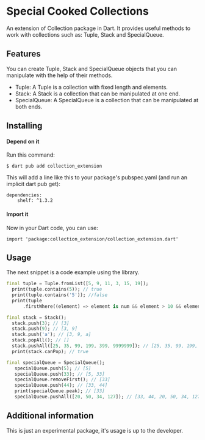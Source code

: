 # Special Cooked Collections

An extension of Collection package in Dart. It provides useful methods to work with collections
such as: Tuple, Stack and SpecialQueue.

## Features

You can create Tuple, Stack and SpecialQueue objects that you can manipulate with
the help of their methods.

- Tuple: A Tuple is a collection with fixed length and elements.
- Stack: A Stack is a collection that can be manipulated at one end.
- SpecialQueue: A SpecialQueue is a collection that can be manipulated at both ends.

## Installing

#### Depend on it

Run this command:

    $ dart pub add collection_extension

This will add a line like this to your package's pubspec.yaml (and run an implicit dart pub get):

    dependencies:
        shelf: ^1.3.2

#### Import it

Now in your Dart code, you can use:

    import 'package:collection_extension/collection_extension.dart'

## Usage

The next snippet is a code example using the library.

```dart
final tuple = Tuple.fromList([5, 9, 11, 3, 15, 19]);
  print(tuple.contains(5)); // true
  print(tuple.contains('5')); //false
  print(tuple
      .firstWhere((element) => element is num && element > 10 && element < 20)); // 11

final stack = Stack();
  stack.push(3); // [3]
  stack.push(9); // [3, 9]
  stack.push('a'); // [3, 9, a]
  stack.popAll(); // []
  stack.pushAll([25, 35, 99, 199, 399, 9999999]); // [25, 35, 99, 199, 399, 9999999]
  print(stack.canPop); // true

final specialQueue = SpecialQueue();
   specialQueue.push(5); // [5]
   specialQueue.push(33); // [5, 33]
   specialQueue.removeFirst(); // [33]
   specialQueue.push(44); // [33, 44]
   print(specialQueue.peak); // [33]
   specialQueue.pushAll([20, 50, 34, 127]); // [33, 44, 20, 50, 34, 127]
```

## Additional information

This is just an experimental package, it's usage is up to the developer.
